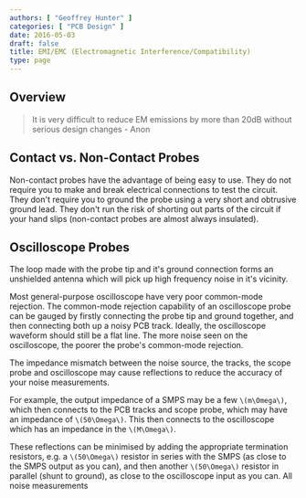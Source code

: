 ```yaml
---
authors: [ "Geoffrey Hunter" ]
categories: [ "PCB Design" ]
date: 2016-05-03
draft: false
title: EMI/EMC (Electromagnetic Interference/Compatibility)
type: page
---
```


## Overview

> It is very difficult to reduce EM emissions by more than 20dB without serious design changes - Anon

## Contact vs. Non-Contact Probes

Non-contact probes have the advantage of being easy to use. They do not require you to make and break electrical connections to test the circuit. They don't require you to ground the probe using a very short and obtrusive ground lead. They don't run the risk of shorting out parts of the circuit if your hand slips (non-contact probes are almost always insulated).

## Oscilloscope Probes

The loop made with the probe tip and it's ground connection forms an unshielded antenna which will pick up high frequency noise in it's vicinity.

Most general-purpose oscilloscope have very poor common-mode rejection. The common-mode rejection capability of an oscilloscope probe can be gauged by firstly connecting the probe tip and ground together, and then connecting both up a noisy PCB track. Ideally, the oscilloscope waveform should still be a flat line. The more noise seen on the oscilloscope, the poorer the probe's common-mode rejection.

The impedance mismatch between the noise source, the tracks, the scope probe and oscilloscope may cause reflections to reduce the accuracy of your noise measurements. 

For example, the output impedance of a SMPS may be a few `\(m\Omega\)`, which then connects to the PCB tracks and scope probe, which may have an impedance of `\(50\Omega\)`. This then connects to the oscilloscope which has an impedance in the `\(M\Omega\)`. 

These reflections can be minimised by adding the appropriate termination resistors, e.g. a `\(50\Omega\)` resistor in series with the SMPS (as close to the SMPS output as you can), and then another `\(50\Omega\)` resistor in parallel (shunt to ground), as close to the oscilloscope input as you can. All noise measurements
